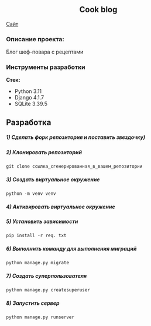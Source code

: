 <h2 align="center">Cook blog</h2>

[Сайт](https://djangochannel.com)

### Описание проекта:
Блог шеф-повара с рецептами

### Инструменты разработки

**Стек:**
- Python 3.11
- Django 4.1.7
- SQLite 3.39.5

## Разработка

##### 1) Сделать форк репозитория и поставить звездочку)

##### 2) Клонировать репозиторий

    git clone ссылка_сгенерированная_в_вашем_репозитории

##### 3) Создать виртуальное окружение

    python -m venv venv

##### 4) Активировать виртуальное окружение

##### 5) Установить зависимости

    pip install -r req. txt

##### 6) Выполнить команду для выполнения миграций

    python manage.py migrate

##### 7) Создать суперпользователя

    python manage.py createsuperuser

##### 8) Запустить сервер

    python manage.py runserver